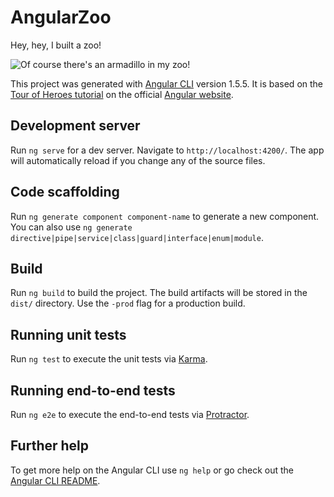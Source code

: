 # AngularZoo

Hey, hey, I built a zoo!

![Of course there's an armadillo in my zoo!](https://upload.wikimedia.org/wikipedia/commons/b/bc/Nine-banded_Armadillo_%28280204298%29.jpg)

This project was generated with [Angular CLI](https://github.com/angular/angular-cli) version 1.5.5. It is based on the [Tour of Heroes tutorial](https://angular.io/tutorial) on the official [Angular website](https://angular.io).  

## Development server

Run `ng serve` for a dev server. Navigate to `http://localhost:4200/`. The app will automatically reload if you change any of the source files.

## Code scaffolding

Run `ng generate component component-name` to generate a new component. You can also use `ng generate directive|pipe|service|class|guard|interface|enum|module`.

## Build

Run `ng build` to build the project. The build artifacts will be stored in the `dist/` directory. Use the `-prod` flag for a production build.

## Running unit tests

Run `ng test` to execute the unit tests via [Karma](https://karma-runner.github.io).

## Running end-to-end tests

Run `ng e2e` to execute the end-to-end tests via [Protractor](http://www.protractortest.org/).

## Further help

To get more help on the Angular CLI use `ng help` or go check out the [Angular CLI README](https://github.com/angular/angular-cli/blob/master/README.md).
